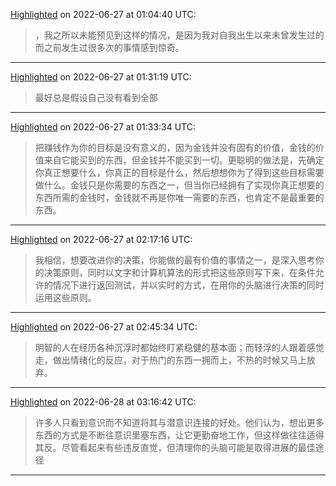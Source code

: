 
[Highlighted](calibre://view-book/Calibre_Books/58/EPUB?open_at=epubcfi(/24/2/4/30/1:109)) on 2022-06-27 at 01:04:40 UTC:
> ，我之所以未能预见到这样的情况，是因为我对自我出生以来未曾发生过的而之前发生过很多次的事情感到惊奇。

---

[Highlighted](calibre://view-book/Calibre_Books/58/EPUB?open_at=epubcfi(/24/2/4/92/1:164)) on 2022-06-27 at 01:31:19 UTC:
> 最好总是假设自己没有看到全部

---

[Highlighted](calibre://view-book/Calibre_Books/58/EPUB?open_at=epubcfi(/24/2/4/98/1:4)) on 2022-06-27 at 01:33:34 UTC:
> 把赚钱作为你的目标是没有意义的，因为金钱并没有固有的价值，金钱的价值来自它能买到的东西，但金钱并不能买到一切。更聪明的做法是，先确定你真正想要什么，你真正的目标是什么，然后想想你为了得到这些目标需要做什么。金钱只是你需要的东西之一，但当你已经拥有了实现你真正想要的东西所需的金钱时，金钱就不再是你唯一需要的东西，也肯定不是最重要的东西。

---

[Highlighted](calibre://view-book/Calibre_Books/58/EPUB?open_at=epubcfi(/28/2/4/28/1:205)) on 2022-06-27 at 02:17:16 UTC:
> 我相信，想要改进你的决策，你能做的最有价值的事情之一，是深入思考你的决策原则，同时以文字和计算机算法的形式把这些原则写下来，在条件允许的情况下进行返回测试，并以实时的方式，在用你的头脑进行决策的同时运用这些原则。

---

[Highlighted](calibre://view-book/Calibre_Books/58/EPUB?open_at=epubcfi(/28/2/4/98/1:163)) on 2022-06-27 at 02:45:34 UTC:
> 明智的人在经历各种沉浮时都始终盯紧稳健的基本面；而轻浮的人跟着感觉走，做出情绪化的反应，对于热门的东西一拥而上，不热的时候又马上放弃。

---

[Highlighted](calibre://view-book/Calibre_Books/58/EPUB?open_at=epubcfi(/52/2/4/98/1:0)) on 2022-06-28 at 03:16:42 UTC:
> 许多人只看到意识而不知道将其与潜意识连接的好处。他们认为，想出更多东西的方式是不断往意识里塞东西，让它更勤奋地工作，但这样做往往适得其反。尽管看起来有些违反直觉，但清理你的头脑可能是取得进展的最佳途径

---
